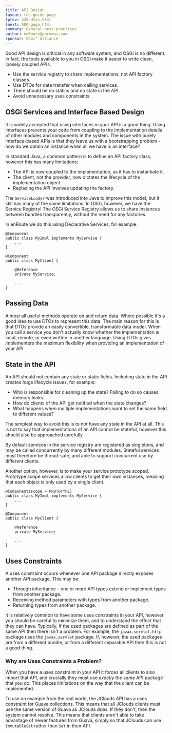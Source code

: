 ```yaml
---
title: API Design
layout: toc-guide-page
lprev: 420-dtos.html 
lnext: 500-gogo.html 
summary: General best practises  
author: enRoute@paremus.com
sponsor: OSGi™ Alliance 
---
```


Good API design is critical in any software system, and OSGi is no different. In fact, the tools available to you in OSGi make it easier to write clean, loosely coupled APIs.

* Use the service registry to share implementations, not API factory classes.
* Use DTOs for data transfer when calling services.
* There should be no statics and no state in the API.
* Avoid unnecessary uses constraints.

## OSGi Services and Interface Based Design

It is widely accepted that using interfaces in your API is a good thing. Using interfaces prevents your code from coupling to the implementation details of other modules and components in the system. The issue with purely interface-based APIs is that they leave us with a bootstrapping problem - how do we obtain an instance when all we have is an interface?

In standard Java, a common pattern is to define an API factory class, however this has many limitations:

* The API is now coupled to the implementation, as it has to instantiate it.
* The client, not the provider, now dictates the lifecycle of the implementation object.
* Replacing the API involves updating the factory.

The `ServiceLoader` was introduced into Java to improve this model, but it still has many of the same limitations. In OSGi, however, we have the Service Registry! The OSGi Service Registry allows us to share instances between bundles transparently, without the need for any factories. 

In enRoute we do this using Declarative Services, for example:

    @Component
    public class MyImpl implements MyService {
        ...
    }

    @Component
    public class MyClient {
    
        @Reference
        private MyService;
    
        ...
    }

## Passing Data

Almost all useful methods operate on and return data. Where possible it's a good idea to use DTOs to represent this data. The main reason for this is that DTOs provide an easily convertible, transformable data model. When you call a service you don't actually know whether the implementation is local, remote, or even written in another language. Using DTOs gives implementers the maximum flexibility when providing an implementation of your API.

## State in the API

An API should not contain any state or static fields. Including state in the API creates huge lifecycle issues, for example:

* Who is responsible for cleaning up the state? Failing to do so causes memory leaks.
* How do clients of the API get notified when the state changes?
* What happens when multiple implementations want to set the same field to different values?

The simplest way to avoid this is to not have any state in the API at all. This is not to say that implementations of an API cannot be stateful, however this should also be approached carefully.

By default services in the service registry are registered as singletons, and may be called concurrently by many different modules. Stateful services must therefore be thread-safe, and able to support concurrent use by different clients. 

Another option, however, is to make your service prototype scoped. Prototype scope services allow clients to get their own instances, meaning that each object is only used by a single client.


    @Component(scope = PROTOTYPE)
    public class MyImpl implements MyService {
        ...
    }

    @Component
    public class MyClient {
    
        @Reference
        private MyService;
    
        ...
    }

## Uses Constraints

A uses constraint occurs whenever one API package directly exposes another API package. This may be:

* Through inheritance - one or more API types extend or implement types from another package.
* Receiving method parameters with types from another package.
* Returning types from another package.

It is relatively common to have some uses constraints in your API, however you should be careful to minimize them, and to understand the effect that they can have. Typically, if the used packages are defined as part of the same API then there isn't a problem. For example, the `javax.servlet.http` package uses the `javax.servlet` package. If, however, the used packages are from a different bundle, or from a different separable API then this is not a good thing.

### Why are Uses Constraints a Problem?

When you have a uses constraint in your API it forces all clients to also import that API, and crucially they must use *exactly the same* API package that you do. This places limitations on the way that the client can be implemented.

To use an example from the real world, the JClouds API has a uses constraint for Guava collections. This means that all JClouds clients must use the same version of Guava as JClouds does. If they don't, then the system cannot resolve. This means that clients aren't able to take advantage of newer features from Guava, simply so that JClouds can use `ImmutableSet` rather than `Set` in their API.

